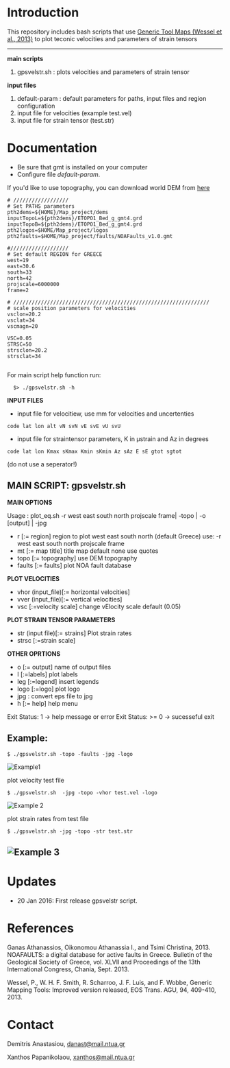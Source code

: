 # Introduction

This repository includes bash scripts that use [Generic Tool Maps (Wessel et al., 2013)](http://gmt.soest.hawaii.edu/projects/gmt) to plot teconic velocities and parameters of strain tensors


----------
**main scripts**

 1. gpsvelstr.sh : plots velocities and parameters of strain tensor

**input files**

 1. default-param : default parameters for paths, input files and region configuration
 2. input file for velocities (example test.vel)
 3. input file for strain tensor (test.str)

# Documentation


 - Be sure that gmt is installed on your computer
 - Configure file *default-param*.

If you'd like to use topography, you can download world DEM from [here](https://www.ngdc.noaa.gov/mgg/global/global.html)

```
# //////////////////
# Set PATHS parameters
pth2dems=${HOME}/Map_project/dems
inputTopoL=${pth2dems}/ETOPO1_Bed_g_gmt4.grd
inputTopoB=${pth2dems}/ETOPO1_Bed_g_gmt4.grd
pth2logos=$HOME/Map_project/logos
pth2faults=$HOME/Map_project/faults/NOAFaults_v1.0.gmt

#///////////////////
# Set default REGION for GREECE
west=19
east=30.6
south=33
north=42
projscale=6000000
frame=2

# ////////////////////////////////////////////////////////////////
# scale position parameters for velocities
vsclon=20.2 
vsclat=34 
vscmagn=20

VSC=0.05
STRSC=50
strsclon=20.2
strsclat=34


```
For main script help function run:
```
  $> ./gpsvelstr.sh -h 
``` 
**INPUT FILES**
 - input file for velocitiew, use mm for velocities and uncertenties
```
code lat lon alt vN svN vE svE vU svU
```
 - input file for straintensor parameters, K in μstrain and Az in degrees
```
code lat lon Kmax sKmax Kmin sKmin Az sAz E sE gtot sgtot
```
(do not use a seperator!)



**MAIN SCRIPT: gpsvelstr.sh**
---------------

**MAIN OPTIONS**

 Usage   : plot_eq.sh -r west east south north projscale frame| -topo | -o [output] | -jpg

 - r      [:= region] region to plot west east south north (default Greece) use: -r west east south north projscale frame
 - mt     [:= map title] title map default none use quotes
 - topo   [:= topography] use DEM topography
 - faults [:= faults] plot NOA fault database
 
**PLOT VELOCITIES**
 - vhor (input_file)[:= horizontal velocities] 
 - vver (input_file)[:= vertical velocities]
 - vsc [:=velocity scale] change vElocity scale default (0.05)

**PLOT STRAIN TENSOR PARAMETERS**
 - str (input file)[:= strains] Plot strain rates
 - strsc [:=strain scale]

**OTHER OPRTIONS**
 - o    [:= output] name of output files
 - l    [:=labels] plot labels
 - leg  [:=legend] insert legends
 - logo [:=logo] plot logo
 - jpg : convert eps file to jpg
 - h    [:= help] help menu
 

 Exit Status:    1 -> help message or error
 Exit Status: >= 0 -> sucesseful exit

## Example:
```
$ ./gpsvelstr.sh -topo -faults -jpg -logo
```
![Example1](Example1.jpg)

plot velocity test file

```
$ ./gpsvelstr.sh  -jpg -topo -vhor test.vel -logo
```
![Example 2](Example2.jpg)

plot strain rates from test file

```
$ ./gpsvelstr.sh -jpg -topo -str test.str
```
![Example 3](Example3.jpg)
----------


# Updates

- 20 Jan 2016: First release gpsvelstr script.

# References

Ganas Athanassios, Oikonomou Athanassia I., and Tsimi Christina, 2013. NOAFAULTS: a digital database for active faults in Greece. Bulletin of the Geological Society of Greece, vol. XLVII and Proceedings of the 13th International Congress, Chania, Sept. 2013.

Wessel, P., W. H. F. Smith, R. Scharroo, J. F. Luis, and F. Wobbe, Generic Mapping Tools: Improved version released, EOS Trans. AGU, 94, 409-410, 2013.

# Contact

Demitris Anastasiou, danast@mail.ntua.gr

Xanthos Papanikolaou, xanthos@mail.ntua.gr


